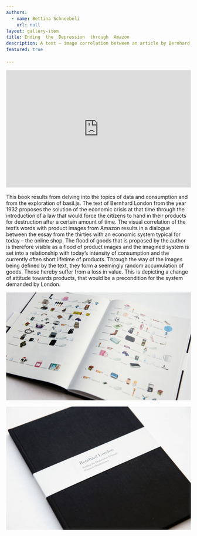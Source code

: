 ```yaml
---
authors:
  - name: Bettina Schneebeli
    url: null
layout: gallery-item
title: Ending  the  Depression  through  Amazon
description: A text – image correlation between an article by Bernhard London from 1932 and according product pictures from amazon.com.
featured: true

---
```



<iframe src="http://player.vimeo.com/video/57749978?portrait=0" width="100%" height="320px" frameborder="0" webkitallowfullscreen="" mozallowfullscreen="" allowfullscreen=""></iframe>

This book results from delving into the topics of data and consumption and from the exploration of basil.js. The text of Bernhard London from the year 1932 proposes the solution of the economic crisis at that time through the introduction of a law that would force the citizens to hand in their products for destruction after a certain amount of time. The visual correlation of the text’s words with product images from Amazon results in a dialogue between the essay from the thirties with an economic system typical for today – the online shop. The flood of goods that is proposed by the author is therefore visible as a flood of product images and the imagined system is set into a relationship with today’s intensity of consumption and the currently often short lifetime of products. Through the way of the images being defined by the text, they form a seemingly random accumulation of goods. Those hereby suffer from a loss in value. This is depicting a change of attitude towards products, that would be a precondition for the system demanded by London.

![](./images/schneebeli2_1.jpg)

![](./images/schneebeli1-524x350.jpg)